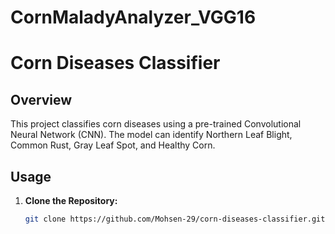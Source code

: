 # CornMaladyAnalyzer_VGG16
# Corn Diseases Classifier

## Overview

This project classifies corn diseases using a pre-trained Convolutional Neural Network (CNN). The model can identify Northern Leaf Blight, Common Rust, Gray Leaf Spot, and Healthy Corn.

## Usage

1. **Clone the Repository:**
   ```bash
   git clone https://github.com/Mohsen-29/corn-diseases-classifier.git
